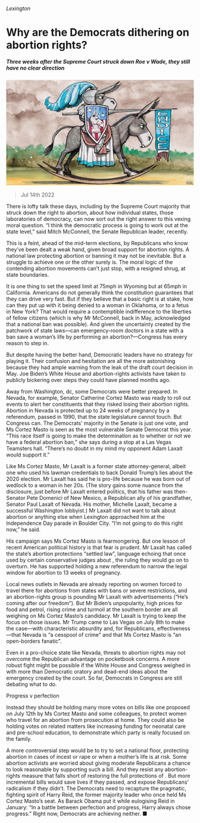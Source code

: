 ###### Lexington

# Why are the Democrats dithering on abortion rights? 

##### Three weeks after the Supreme Court struck down Roe v Wade, they still have no clear direction 

![image](images/20220716_USD000.jpg) 

> Jul 14th 2022 

There is lofty talk these days, including by the Supreme Court majority that struck down the right to abortion, about how individual states, those laboratories of democracy, can now sort out the right answer to this vexing moral question. “I think the democratic process is going to work out at the state level,” said Mitch McConnell, the Senate Republican leader, recently. 

This is a feint, ahead of the mid-term elections, by Republicans who know they’ve been dealt a weak hand, given broad support for abortion rights. A national law protecting abortion or banning it may not be inevitable. But a struggle to achieve one or the other surely is. The moral logic of the contending abortion movements can’t just stop, with a resigned shrug, at state boundaries.

It is one thing to set the speed limit at 75mph in Wyoming but at 65mph in California. Americans do not generally think the constitution guarantees that they can drive very fast. But if they believe that a basic right is at stake, how can they put up with it being denied to a woman in Oklahoma, or to a fetus in New York? That would require a contemptible indifference to the liberties of fellow citizens (which is why Mr McConnell, back in May, acknowledged that a national ban was possible). And given the uncertainty created by the patchwork of state laws—can emergency-room doctors in a state with a ban save a woman’s life by performing an abortion?—Congress has every reason to step in.

But despite having the better hand, Democratic leaders have no strategy for playing it. Their confusion and hesitation are all the more astonishing because they had ample warning from the leak of the draft court decision in May. Joe Biden’s White House and abortion-rights activists have taken to publicly bickering over steps they could have planned months ago. 

Away from Washington, dc, some Democrats were better prepared. In Nevada, for example, Senator Catherine Cortez Masto was ready to roll out events to alert her constituents that they risked losing their abortion rights. Abortion in Nevada is protected up to 24 weeks of pregnancy by a referendum, passed in 1990, that the state legislature cannot touch. But Congress can. The Democrats’ majority in the Senate is just one vote, and Ms Cortez Masto is seen as the most vulnerable Senate Democrat this year. “This race itself is going to make the determination as to whether or not we have a federal abortion ban,” she says during a stop at a Las Vegas Teamsters hall. “There’s no doubt in my mind my opponent Adam Laxalt would support it.”

Like Ms Cortez Masto, Mr Laxalt is a former state attorney-general, albeit one who used his lawman credentials to back Donald Trump’s lies about the 2020 election. Mr Laxalt has said he is pro-life because he was born out of wedlock to a woman in her 20s. (The story gains some nuance from the disclosure, just before Mr Laxalt entered politics, that his father was then-Senator Pete Domenici of New Mexico, a Republican ally of his grandfather, Senator Paul Laxalt of Nevada. His mother, Michelle Laxalt, became a successful Washington lobbyist.) Mr Laxalt did not want to talk about abortion or anything else when Lexington approached him at the Independence Day parade in Boulder City. “I’m not going to do this right now,” he said. 

His campaign says Ms Cortez Masto is fearmongering. But one lesson of recent American political history is that fear is prudent. Mr Laxalt has called the state’s abortion protections “settled law”, language echoing that once used by certain conservative judges about  , the ruling they would go on to overturn. He has supported holding a new referendum to narrow the legal window for abortion to 13 weeks of pregnancy.

Local news outlets in Nevada are already reporting on women forced to travel there for abortions from states with bans or severe restrictions, and an abortion-rights group is pounding Mr Laxalt with advertisements (“He’s coming after our freedom”). But Mr Biden’s unpopularity, high prices for food and petrol, rising crime and turmoil at the southern border are all weighing on Ms Cortez Masto’s candidacy. Mr Laxalt is trying to keep the focus on those issues. Mr Trump came to Las Vegas on July 8th to make the case—with characteristic absurdity and, for Republicans, effectiveness—that Nevada is “a cesspool of crime” and that Ms Cortez Masto is “an open-borders fanatic”.

Even in a pro-choice state like Nevada, threats to abortion rights may not overcome the Republican advantage on pocketbook concerns. A more robust fight might be possible if the White House and Congress weighed in with more than Democratic oratory and dead-end ideas about the emergency created by the court. So far, Democrats in Congress are still debating what to do.

Progress v perfection

Instead they should be holding many more votes on bills like one proposed on July 12th by Ms Cortez Masto and some colleagues, to protect women who travel for an abortion from prosecution at home. They could also be holding votes on related matters like increasing funding for neonatal care and pre-school education, to demonstrate which party is really focused on the family.

A more controversial step would be to try to set a national floor, protecting abortion in cases of incest or rape or when a mother’s life is at risk. Some abortion activists are worried about giving moderate Republicans a chance to look reasonable by supporting such a bill. And they resist any abortion-rights measure that falls short of restoring the full protections of . But more incremental bills would save lives if they passed, and expose Republicans’ radicalism if they didn’t. The Democrats need to recapture the pragmatic, fighting spirit of Harry Reid, the former majority leader who once held Ms Cortez Masto’s seat. As Barack Obama put it while eulogising Reid in January: “In a battle between perfection and progress, Harry always chose progress.” Right now, Democrats are achieving neither. ■






